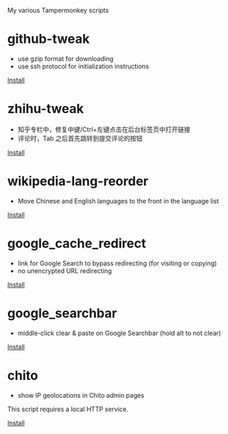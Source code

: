 My various Tampermonkey scripts

github-tweak
===
* use gzip format for downloading
* use ssh protocol for initialization instructions

[Install](https://github.com/lilydjwg/tampermonkey-scripts/raw/master/github-tweak.user.js)

zhihu-tweak
===
* 知乎专栏中，修复中键/Ctrl+左键点击在后台标签页中打开链接
* 评论时，Tab 之后首先跳转到提交评论的按钮

[Install](https://github.com/lilydjwg/tampermonkey-scripts/raw/master/zhihu-tweak.user.js)

wikipedia-lang-reorder
===
* Move Chinese and English languages to the front in the language list

[Install](https://github.com/lilydjwg/tampermonkey-scripts/raw/master/wikipedia-lang-reorder.user.js)

google_cache_redirect
===
* link for Google Search to bypass redirecting (for visiting or copying)
* no unencrypted URL redirecting

[Install](https://github.com/lilydjwg/tampermonkey-scripts/raw/master/google_cache_redirect.user.js)

google_searchbar
===
* middle-click clear & paste on Google Searchbar (hold alt to not clear)

[Install](https://github.com/lilydjwg/tampermonkey-scripts/raw/master/google_searchbar.user.js)

chito
===
* show IP geolocations in Chito admin pages

This script requires a local HTTP service.

[Install](https://github.com/lilydjwg/tampermonkey-scripts/raw/master/chito.user.js)
